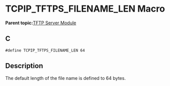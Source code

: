 # TCPIP\_TFTPS\_FILENAME\_LEN Macro

**Parent topic:**[TFTP Server Module](GUID-D76DC993-4CD3-4C65-92DB-14DEAB57BB27.md)

## C

```
#define TCPIP_TFTPS_FILENAME_LEN 64 
```

## Description

The default length of the file name is defined to 64 bytes.

